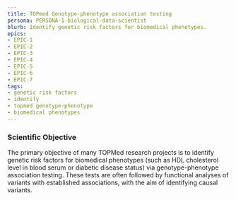 ```yaml
---
title: TOPmed Genotype-phenotype association testing
persona: PERSONA-1-biological-data-scientist
blurb: Identify genetic risk factors for biomedical phenotypes.
epics:
- EPIC-1
- EPIC-2
- EPIC-3
- EPIC-4
- EPIC-5
- EPIC-6
- EPIC-7
tags:
- genetic risk factors
- identify
- topmed genotype-phenotype
- biomedical phenotypes
---
```

### Scientific Objective

The primary objective of many TOPMed research projects is to
identify genetic risk factors for biomedical phenotypes (such as
HDL cholesterol level in blood serum or diabetic disease status) via
genotype-phenotype association testing. These tests are often followed
by functional analyses of variants with established associations, with
the aim of identifying causal variants.